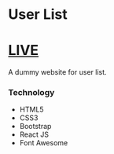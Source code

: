 # User List

# [LIVE](https://dashing-torte-558641.netlify.app/)

A dummy website for user list.

### Technology
- HTML5
- CSS3
- Bootstrap
- React JS
- Font Awesome
